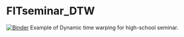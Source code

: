 # FITseminar_DTW
[![Binder](https://mybinder.org/badge_logo.svg)](https://mybinder.org/v2/gh/zmolikova/FITseminar_DTW/master?filepath=Recognize_digits.ipynb)
Example of Dynamic time warping for high-school seminar.
